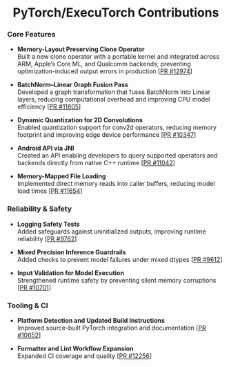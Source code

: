 <h1 align="center">PyTorch/ExecuTorch Contributions</h1>

### Core Features
- **Memory-Layout Preserving Clone Operator**  
  Built a new clone operator with a portable kernel and integrated across ARM, Apple’s Core ML, and Qualcomm backends; preventing optimization-induced output errors in production [[PR #12974](https://github.com/pytorch/executorch/pull/12974)]
  
- **BatchNorm–Linear Graph Fusion Pass**  
  Developed a graph transformation that fuses BatchNorm into Linear layers, reducing computational overhead and improving CPU model efficiency [[PR #11805](https://github.com/pytorch/executorch/pull/11805)]
  
- **Dynamic Quantization for 2D Convolutions**  
  Enabled quantization support for conv2d operators, reducing memory footprint and improving edge device performance [[PR #10347](https://github.com/pytorch/executorch/pull/10347)]     
  
- **Android API via JNI**  
  Created an API enabling developers to query supported operators and backends directly from native C++ runtime [[PR #11042](https://github.com/pytorch/executorch/pull/11042)]
  
- **Memory-Mapped File Loading**  
  Implemented direct memory reads into caller buffers, reducing model load times [[PR #11654](https://github.com/pytorch/executorch/pull/11654)]  

### Reliability & Safety
- **Logging Safety Tests**  
  Added safeguards against uninitialized outputs, improving runtime reliability [[PR #9762](https://github.com/pytorch/executorch/pull/9762)]  
  
- **Mixed Precision Inference Guardrails**  
  Added checks to prevent model failures under mixed dtypes [[PR #9612](https://github.com/pytorch/executorch/pull/9612)]  
  
- **Input Validation for Model Execution**  
  Strengthened runtime safety by preventing silent memory corruptions [[PR #10701](https://github.com/pytorch/executorch/pull/10701)]  

### Tooling & CI
- **Platform Detection and Updated Build Instructions**  
  Improved source-built PyTorch integration and documentation [[PR #10652](https://github.com/pytorch/executorch/pull/10652)]  
  
- **Formatter and Lint Workflow Expansion**  
  Expanded CI coverage and quality [[PR #12256](https://github.com/pytorch/executorch/pull/12256)]  
